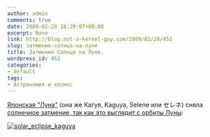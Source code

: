 ```yaml
---
author: admin
comments: true
date: 2009-02-20 18:39:07+00:00
excerpt: None
link: http://blog.not-a-kernel-guy.com/2009/02/20/452
slug: затмение-солнца-на-луне
title: Затмение Солнца на Луне.
wordpress_id: 452
categories:
- default
tags:
- Астрономия и космос
---
```


[Японская "Луна"](http://www.kaguya.jaxa.jp/index_e.htm) (она же Кагуя, Kaguya, Selene или セレネ) сняла [солнечное затмение, так как это выглядит с орбиты Луны](http://www.youtube.com/watch?v=R3Z00SxC_Vk):



[![solar_eclipse_kaguya](http://blog.not-a-kernel-guy.com/wp-content/uploads/2009/02/solar_eclipse_kaguya.jpg)
](http://www.youtube.com/watch?v=R3Z00SxC_Vk)



